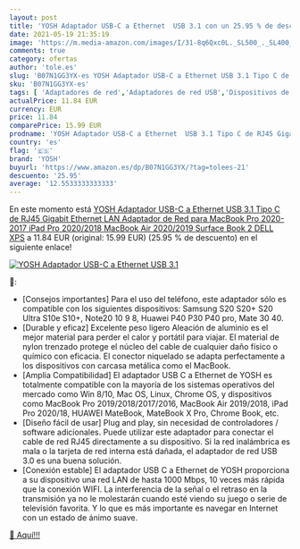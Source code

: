 ```yaml
---
layout: post
title: 'YOSH Adaptador USB-C a Ethernet  USB 3.1 con un 25.95 % de descuento'
date: 2021-05-19 21:35:19
image: 'https://m.media-amazon.com/images/I/31-8q6Qxc0L._SL500_._SL400_.jpg'
comments: true
category: ofertas
author: 'tole.es'
slug: 'B07N1GG3YX-es YOSH Adaptador USB-C a Ethernet USB 3.1 Tipo C de RJ45...'
sku: 'B07N1GG3YX-es'
tags: [ 'Adaptadores de red','Adaptadores de red USB','Dispositivos de red','Informática','ipad','yosh', ]
actualPrice: 11.84 EUR
currency: EUR
price: 11.84
comparePrice: 15.99 EUR
prodname: 'YOSH Adaptador USB-C a Ethernet  USB 3.1 Tipo C de RJ45 Gigabit Ethernet LAN Adaptador de Red para MacBook Pro 2020-2017  iPad Pro 2020/2018  MacBook Air 2020/2019  Surface Book 2  DELL XPS'
country: 'es'
flag: '🇪🇸'
brand: 'YOSH'
buyurl: 'https://www.amazon.es/dp/B07N1GG3YX/?tag=tolees-21'
descuento: '25.95'
average: '12.5533333333333'
---
```


En este momento está [YOSH Adaptador USB-C a Ethernet  USB 3.1 Tipo C de RJ45 Gigabit Ethernet LAN Adaptador de Red para MacBook Pro 2020-2017  iPad Pro 2020/2018  MacBook Air 2020/2019  Surface Book 2  DELL XPS](https://www.amazon.es/dp/B07N1GG3YX/?tag=tolees-21) a 11.84 EUR (original: 15.99 EUR) (25.95 %  de descuento) en el siguiente enlace!

[![YOSH Adaptador USB-C a Ethernet  USB 3.1](https://m.media-amazon.com/images/I/31-8q6Qxc0L._SL500_._SL400_.jpg)](https://www.amazon.es/dp/B07N1GG3YX/?tag=tolees-21)

🔎:

- [Consejos importantes] Para el uso del teléfono, este adaptador sólo es compatible con los siguientes dispositivos: Samsung S20 S20+ S20 Ultra S10e S10+, Note20 10 9 8, Huawei P40 P30 P40 pro, Mate 30 40.
- [Durable y eficaz] Excelente peso ligero Aleación de aluminio es el mejor material para perder el calor y portátil para viajar. El material de nylon trenzado protege el núcleo del cable de cualquier daño físico o químico con eficacia. El conector niquelado se adapta perfectamente a los dispositivos con carcasa metálica como el MacBook.
- [Amplia Compatibilidad] El adaptador USB C a Ethernet de YOSH es totalmente compatible con la mayoría de los sistemas operativos del mercado como Win 8/10, Mac OS, Linux, Chrome OS, y dispositivos como MacBook Pro 2019/2018/2017/2016, MacBook Air 2019/2018, iPad Pro 2020/18, HUAWEI MateBook, MateBook X Pro, Chrome Book, etc.
- [Diseño fácil de usar] Plug and play, sin necesidad de controladores / software adicionales. Puede utilizar este adaptador para conectar el cable de red RJ45 directamente a su dispositivo. Si la red inalámbrica es mala o la tarjeta de red interna está dañada, el adaptador de red USB 3.0 es una buena solución.
- [Conexión estable] El adaptador USB C a Ethernet de YOSH proporciona a su dispositivo una red LAN de hasta 1000 Mbps, 10 veces más rápida que la conexión WIFI. La interferencia de la señal o el retraso en la transmisión ya no le molestarán cuando esté viendo su juego o serie de televisión favorita. Y lo que es más importante es navegar en Internet con un estado de ánimo suave.

[🛒 Aquí!!!](https://www.amazon.es/dp/B07N1GG3YX/?tag=tolees-21)
